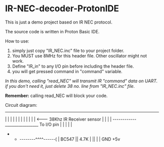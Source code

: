 # IR-NEC-decoder-ProtonIDE

This is just a demo project based on IR NEC protocol.

The source code is written in Proton Basic IDE.

How to use:
  1. simply just copy "IR_NEC.inc" file to your project folder.
  2. You MUST use 8MHz for this header file. Other oscillator might not work.
  3. Define "IR_in" to any I/O pin before including the header file.
  4. you will get pressed command in "command" variable.

<i>In this demo, calling "read_NEC" will transmit IR "command" data on UART. 
if you don't need it, just delete 38 no. line from "IR_NEC.inc" file.</i>
  
<b>Remember:</b> calling read_NEC will block your code.

Circuit diagram:
   __________
  |   |  |   |
  |   |  |   |
  |   |  |   |   <--- 38Khz IR Receiver sensor
  |   |  |   |
  ------------                  _________________ To I/O pin
   |   |    |                  |           |
   -   +    --------^^^^------( | BC547    ||
                    4.7K       |           ||
                               |           |
                              GND         +5v
